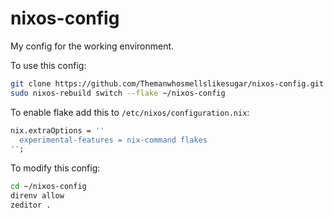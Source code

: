 # nixos-config

My config for the working environment.

To use this config:

```bash
git clone https://github.com/Themanwhosmellslikesugar/nixos-config.git ~/nixos-config
sudo nixos-rebuild switch --flake ~/nixos-config
```

To enable flake add this to `/etc/nixos/configuration.nix`:

```nix
nix.extraOptions = ''
  experimental-features = nix-command flakes
'';
```

To modify this config:

```bash
cd ~/nixos-config
direnv allow
zeditor .
```
